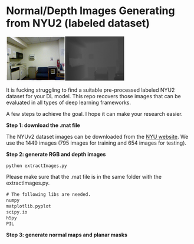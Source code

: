 # Normal/Depth Images Generating from NYU2 (labeled dataset) 

<img src="teaser/0.jpg" alt="0" style="zoom:25%;" /><img src="teaser/0.png" alt="0" style="zoom:25%;"/>

It is fucking struggling to find a suitable pre-processed labeled NYU2 dataset for your DL model. This repo recovers those images that can be evaluated in all types of deep learning frameworks.

A few steps to achieve the goal.  I hope it can make your research easier.

**Step 1: download the .mat file**

The NYUv2 dataset images can be downloaded from the [NYU website](https://cs.nyu.edu/~silberman/datasets/nyu_depth_v2.html). We use the 1449 images (795 images for training and 654 images for testing).

**Step 2: generate RGB and depth images**

```
python extractImages.py
```

Please make sure that the .mat file is in the same folder with the extractImages.py. 

```
# The following libs are needed.
numpy 
matplotlib.pyplot 
scipy.io 
h5py
PIL 
```

**Step 3: generate normal maps and planar masks**

